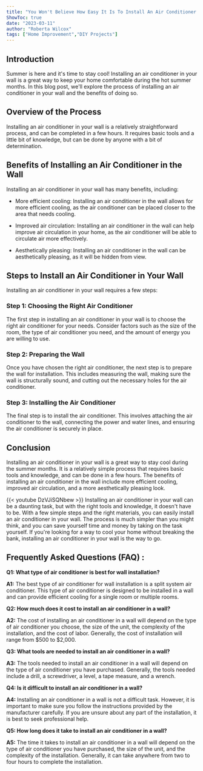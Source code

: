 ```yaml
---
title: "You Won't Believe How Easy It Is To Install An Air Conditioner In Your Wall!"
ShowToc: true 
date: "2023-03-11"
author: "Roberta Wilcox" 
tags: ["Home Improvement","DIY Projects"]
---
```

## Introduction

Summer is here and it's time to stay cool! Installing an air conditioner in your wall is a great way to keep your home comfortable during the hot summer months. In this blog post, we'll explore the process of installing an air conditioner in your wall and the benefits of doing so. 

## Overview of the Process

Installing an air conditioner in your wall is a relatively straightforward process, and can be completed in a few hours. It requires basic tools and a little bit of knowledge, but can be done by anyone with a bit of determination. 

## Benefits of Installing an Air Conditioner in the Wall

Installing an air conditioner in your wall has many benefits, including:

- More efficient cooling: Installing an air conditioner in the wall allows for more efficient cooling, as the air conditioner can be placed closer to the area that needs cooling.

- Improved air circulation: Installing an air conditioner in the wall can help improve air circulation in your home, as the air conditioner will be able to circulate air more effectively.

- Aesthetically pleasing: Installing an air conditioner in the wall can be aesthetically pleasing, as it will be hidden from view.

## Steps to Install an Air Conditioner in Your Wall

Installing an air conditioner in your wall requires a few steps:

### Step 1: Choosing the Right Air Conditioner

The first step in installing an air conditioner in your wall is to choose the right air conditioner for your needs. Consider factors such as the size of the room, the type of air conditioner you need, and the amount of energy you are willing to use. 

### Step 2: Preparing the Wall

Once you have chosen the right air conditioner, the next step is to prepare the wall for installation. This includes measuring the wall, making sure the wall is structurally sound, and cutting out the necessary holes for the air conditioner.

### Step 3: Installing the Air Conditioner

The final step is to install the air conditioner. This involves attaching the air conditioner to the wall, connecting the power and water lines, and ensuring the air conditioner is securely in place.

## Conclusion

Installing an air conditioner in your wall is a great way to stay cool during the summer months. It is a relatively simple process that requires basic tools and knowledge, and can be done in a few hours. The benefits of installing an air conditioner in the wall include more efficient cooling, improved air circulation, and a more aesthetically pleasing look.

{{< youtube DzVJiSQNbew >}} 
Installing an air conditioner in your wall can be a daunting task, but with the right tools and knowledge, it doesn't have to be. With a few simple steps and the right materials, you can easily install an air conditioner in your wall. The process is much simpler than you might think, and you can save yourself time and money by taking on the task yourself. If you're looking for a way to cool your home without breaking the bank, installing an air conditioner in your wall is the way to go.

## Frequently Asked Questions (FAQ) :
**Q1: What type of air conditioner is best for wall installation?**

**A1:** The best type of air conditioner for wall installation is a split system air conditioner. This type of air conditioner is designed to be installed in a wall and can provide efficient cooling for a single room or multiple rooms.

**Q2: How much does it cost to install an air conditioner in a wall?**

**A2:** The cost of installing an air conditioner in a wall will depend on the type of air conditioner you choose, the size of the unit, the complexity of the installation, and the cost of labor. Generally, the cost of installation will range from $500 to $2,000.

**Q3: What tools are needed to install an air conditioner in a wall?**

**A3:** The tools needed to install an air conditioner in a wall will depend on the type of air conditioner you have purchased. Generally, the tools needed include a drill, a screwdriver, a level, a tape measure, and a wrench.

**Q4: Is it difficult to install an air conditioner in a wall?**

**A4:** Installing an air conditioner in a wall is not a difficult task. However, it is important to make sure you follow the instructions provided by the manufacturer carefully. If you are unsure about any part of the installation, it is best to seek professional help.

**Q5: How long does it take to install an air conditioner in a wall?**

**A5:** The time it takes to install an air conditioner in a wall will depend on the type of air conditioner you have purchased, the size of the unit, and the complexity of the installation. Generally, it can take anywhere from two to four hours to complete the installation.





